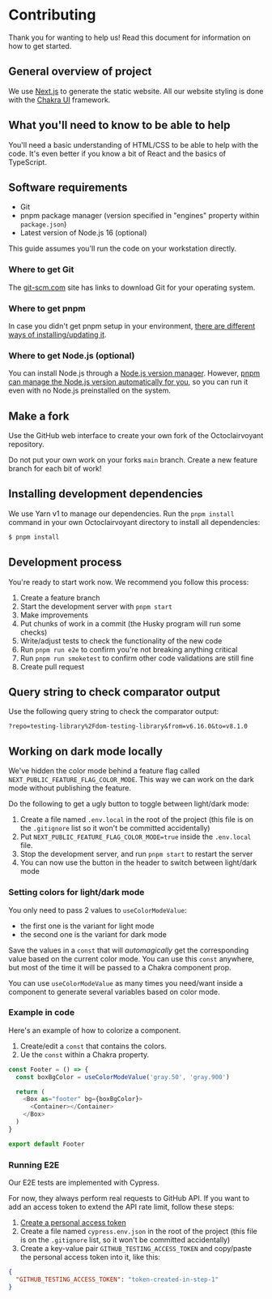 # Contributing

Thank you for wanting to help us!
Read this document for information on how to get started.

## General overview of project

We use [Next.js](https://nextjs.org/) to generate the static website.
All our website styling is done with the [Chakra UI](https://chakra-ui.com/) framework.

## What you'll need to know to be able to help

You'll need a basic understanding of HTML/CSS to be able to help with the code.
It's even better if you know a bit of React and the basics of TypeScript.

## Software requirements

- Git
- pnpm package manager (version specified in "engines" property within `package.json`)
- Latest version of Node.js 16 (optional)

This guide assumes you'll run the code on your workstation directly.

### Where to get Git

The [git-scm.com](https://git-scm.com/) site has links to download Git for your operating system.

### Where to get pnpm

In case you didn't get pnpm setup in your environment, [there are different ways of installing/updating it](https://pnpm.io/installation).

### Where to get Node.js (optional)

You can install Node.js through a [Node.js version manager](https://docs.npmjs.com/cli/v7/configuring-npm/install#using-a-node-version-manager-to-install-nodejs-and-npm). However, [pnpm can manage the Node.js version automatically for you](https://pnpm.io/blog/2021/12/29/yearly-update#managing-nodejs-versions-since-v6120), so you can run it even with no Node.js preinstalled on the system.

## Make a fork

Use the GitHub web interface to create your own fork of the Octoclairvoyant repository.

Do not put your own work on your forks `main` branch.
Create a new feature branch for each bit of work!

## Installing development dependencies

We use Yarn v1 to manage our dependencies.
Run the `pnpm install` command in your own Octoclairvoyant directory to install all dependencies:

```bash
$ pnpm install
```

## Development process

You're ready to start work now.
We recommend you follow this process:

1. Create a feature branch
1. Start the development server with `pnpm start`
1. Make improvements
1. Put chunks of work in a commit (the Husky program will run some checks)
1. Write/adjust tests to check the functionality of the new code
1. Run `pnpm run e2e` to confirm you're not breaking anything critical
1. Run `pnpm run smoketest` to confirm other code validations are still fine
1. Create pull request

## Query string to check comparator output

Use the following query string to check the comparator output:

```
?repo=testing-library%2Fdom-testing-library&from=v6.16.0&to=v8.1.0
```

## Working on dark mode locally

We've hidden the color mode behind a feature flag called `NEXT_PUBLIC_FEATURE_FLAG_COLOR_MODE`.
This way we can work on the dark mode without publishing the feature.

Do the following to get a ugly button to toggle between light/dark mode:

1. Create a file named `.env.local` in the root of the project (this file is on the `.gitignore` list so it won't be committed accidentally)
1. Put `NEXT_PUBLIC_FEATURE_FLAG_COLOR_MODE=true` inside the `.env.local` file.
1. Stop the development server, and run `pnpm start` to restart the server
1. You can now use the button in the header to switch between light/dark mode

### Setting colors for light/dark mode

You only need to pass 2 values to `useColorModeValue`:

- the first one is the variant for light mode
- the second one is the variant for dark mode

Save the values in a `const` that will _automagically_ get the corresponding value based on the current color mode.
You can use this `const` anywhere, but most of the time it will be passed to a Chakra component prop.

You can use `useColorModeValue` as many times you need/want inside a component to generate several variables based on color mode.

### Example in code

Here's an example of how to colorize a component.

1. Create/edit a `const` that contains the colors.
1. Ue the `const` within a Chakra property.

```typescript
const Footer = () => {
  const boxBgColor = useColorModeValue('gray.50', 'gray.900')

  return (
    <Box as="footer" bg={boxBgColor}>
      <Container></Container>
    </Box>
  )
}

export default Footer
```

### Running E2E

Our E2E tests are implemented with Cypress.

For now, they always perform real requests to GitHub API.
If you want to add an access token to extend the API rate limit, follow these steps:

1. [Create a personal access token](https://docs.github.com/en/github/authenticating-to-github/keeping-your-account-and-data-secure/creating-a-personal-access-token)
2. Create a file named `cypress.env.json` in the root of the project (this file is on the `.gitignore` list, so it won't be committed accidentally)
3. Create a key-value pair `GITHUB_TESTING_ACCESS_TOKEN` and copy/paste the personal access token into it, like this:

```json
{
  "GITHUB_TESTING_ACCESS_TOKEN": "token-created-in-step-1"
}
```

